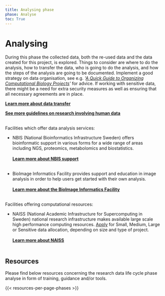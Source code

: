 ```yaml
---
title: Analysing phase
phase: Analyse
toc: True
---
```


# Analysing
During this phase the collected data, both the re-used data and the data created for this project, is explored. Things to consider are where to do the analysis, how to transfer the data, who is going to do the analysis, and how the steps of the analysis are going to be documented. Implement a good strategy on data organisation, see e.g. *'<a href="https://doi.org/10.1371/journal.pcbi.1000424" target="_blank">A Quick Guide to Organizing Computational Biology Projects</a>'* for advice. If working with sensitive data, there might be a need for extra security measures as well as ensuring that all necessary agreements are in place.

<a class="link-teal" href="/topics/data-transfer"><b>Learn more about data transfer <i class="bi bi-arrow-right-square"></i></b></a>
<br/>

<a class="link-teal" href="/topics/research-involving-human-data"><b>See more guidelines on research involving human data <i class="bi bi-arrow-right-square"></i></b></a>
<br/><br/>

Facilities which offer data analysis services:
* NBIS (National Bioinformatics Infrastructure Sweden) offers bioinformatic support in various forms for a wide range of areas including NGS, proteomics, metabolomics and biostatistics.<br/><br/><a class="link-teal" href="https://nbis.se/get-support" target="_blank"><b>Learn more about NBIS support <i class="bi bi-box-arrow-up-right"></i></b></a><br/><br/>

* BioImage Informatics Facility provides support and education in image analysis in order to help users get started with their own analysis.<br/><br/><a class="link-teal" href="https://www.scilifelab.se/facilities/bioimage-informatics/" target="_blank"><b>Learn more about the BioImage Informatics Facility <i class="bi bi-box-arrow-up-right"></i></b></a><br/><br/>

Facilities offering computational resources:
* NAISS (National Academic Infrastructure for Super­computing in Sweden) national research infrastructure makes available large scale high performance computing resources. <a href="https://supr.naiss.se/round/compute/" target="_blank">Apply</a> for Small, Medium, Large or Sensitive data allocation, depending on size and type of project.<br/><br/><a class="link-teal" href="https://www.naiss.se/" target="_blank"><b>Learn more about NAISS <i class="bi bi-box-arrow-up-right"></i></b></a><br/><br/>

## Resources
Please find below resources concerning the research data life cycle phase analyse in form of training, guidance and/or tools.

{{< resources-per-page-phases >}}
